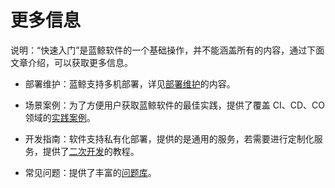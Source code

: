 # 更多信息

说明：“快速入门”是蓝鲸软件的一个基础操作，并不能涵盖所有的内容，通过下面文章介绍，可以获取更多信息。

- 部署维护：蓝鲸支持多机部署，详见[部署维护](../../DeploymentGuides/7.1/install-bcs.md)的内容。

- 场景案例：为了方便用户获取蓝鲸软件的最佳实践，提供了覆盖 CI、CD、CO 领域的[实践案例](../../BestPractices/7.0/CI/Pipeline_git_commit_to_stag.md)。

- 开发指南：软件支持私有化部署，提供的是通用的服务，若需要进行定制化服务，提供了[二次开发](../../DevelopGuide/7.0/DevelopGuide.md)的教程。

- 常见问题：提供了丰富的[问题库](../../FAQs/6.1/README.md)。
